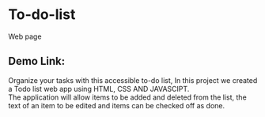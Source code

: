 # To-do-list
Web page

<h2>Demo Link:</h2>
Organize your tasks with this accessible to-do list, In this project we created a Todo list web app using HTML, CSS AND JAVASCIPT.</br>
The application will allow items to be added and deleted from the list, the text of an item to be edited and items can be checked off as done. 

